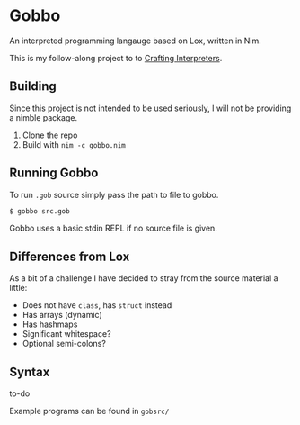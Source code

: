 # Gobbo
An interpreted programming langauge based on Lox, written in Nim.

This is my follow-along project to to [Crafting Interpreters](https://craftinginterpreters.com/).

## Building
Since this project is not intended to be used seriously, I will not be providing a nimble package.

1. Clone the repo
2. Build with `nim -c gobbo.nim`

## Running Gobbo
To run `.gob` source simply pass the path to file to gobbo.

```sh
$ gobbo src.gob
```

Gobbo uses a basic stdin REPL if no source file is given.

## Differences from Lox
As a bit of a challenge I have decided to stray from the source material a little:

* Does not have `class`, has `struct` instead
* Has arrays (dynamic)
* Has hashmaps
* Significant whitespace?
* Optional semi-colons?

## Syntax
to-do

Example programs can be found in `gobsrc/`